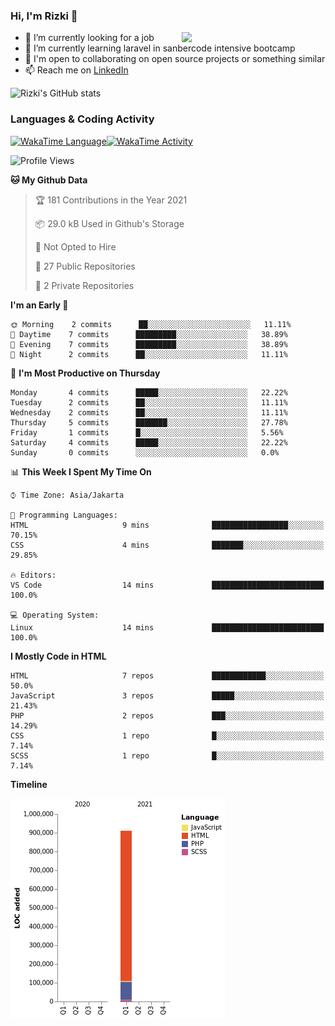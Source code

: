 ### Hi, I'm Rizki 👋

<img align='right' src="https://media1.giphy.com/media/f6hnhHkks8bk4jwjh3/giphy.gif" width="230">

- 🔭 I’m currently looking for a job
- 🌱 I’m currently learning laravel in sanbercode intensive bootcamp
- 👯 I'm open to collaborating on open source projects or something similar
- 📫 Reach me on [LinkedIn](https://www.linkedin.com/in/emrizki/)

![Rizki's GitHub stats](https://github-readme-stats.vercel.app/api?username=emrizki&show_icons=true&theme=dark)

### Languages & Coding Activity

<a href="https://wakatime.com/@923b2fa8-14f8-47e0-8b7a-54d94f1cb4aa"><img alt="WakaTime Language" src="https://wakatime.com/share/@923b2fa8-14f8-47e0-8b7a-54d94f1cb4aa/1275a3db-9378-4a5b-8222-805e1c5535b5.svg" aligh="center" width="50%"/></a><a href="https://wakatime.com/@923b2fa8-14f8-47e0-8b7a-54d94f1cb4aa"><img alt="WakaTime Activity" src="https://wakatime.com/share/@923b2fa8-14f8-47e0-8b7a-54d94f1cb4aa/e690d227-e7db-4fbc-8ec9-89646f15071f.svg" aligh="center" width="50%"/></a>

<!--START_SECTION:waka-->
![Profile Views](http://img.shields.io/badge/Profile%20Views-0-blue)

**🐱 My Github Data** 

> 🏆 181 Contributions in the Year 2021
 > 
> 📦 29.0 kB Used in Github's Storage 
 > 
> 🚫 Not Opted to Hire
 > 
> 📜 27 Public Repositories 
 > 
> 🔑 2 Private Repositories  
 > 
**I'm an Early 🐤** 

```text
🌞 Morning    2 commits      ██░░░░░░░░░░░░░░░░░░░░░░░   11.11% 
🌆 Daytime    7 commits      █████████░░░░░░░░░░░░░░░░   38.89% 
🌃 Evening    7 commits      █████████░░░░░░░░░░░░░░░░   38.89% 
🌙 Night      2 commits      ██░░░░░░░░░░░░░░░░░░░░░░░   11.11%

```
📅 **I'm Most Productive on Thursday** 

```text
Monday       4 commits      █████░░░░░░░░░░░░░░░░░░░░   22.22% 
Tuesday      2 commits      ██░░░░░░░░░░░░░░░░░░░░░░░   11.11% 
Wednesday    2 commits      ██░░░░░░░░░░░░░░░░░░░░░░░   11.11% 
Thursday     5 commits      ███████░░░░░░░░░░░░░░░░░░   27.78% 
Friday       1 commits      █░░░░░░░░░░░░░░░░░░░░░░░░   5.56% 
Saturday     4 commits      █████░░░░░░░░░░░░░░░░░░░░   22.22% 
Sunday       0 commits      ░░░░░░░░░░░░░░░░░░░░░░░░░   0.0%

```


📊 **This Week I Spent My Time On** 

```text
⌚︎ Time Zone: Asia/Jakarta

💬 Programming Languages: 
HTML                     9 mins              █████████████████░░░░░░░░   70.15% 
CSS                      4 mins              ███████░░░░░░░░░░░░░░░░░░   29.85%

🔥 Editors: 
VS Code                  14 mins             █████████████████████████   100.0%

💻 Operating System: 
Linux                    14 mins             █████████████████████████   100.0%

```

**I Mostly Code in HTML** 

```text
HTML                     7 repos             ████████████░░░░░░░░░░░░░   50.0% 
JavaScript               3 repos             █████░░░░░░░░░░░░░░░░░░░░   21.43% 
PHP                      2 repos             ███░░░░░░░░░░░░░░░░░░░░░░   14.29% 
CSS                      1 repo              █░░░░░░░░░░░░░░░░░░░░░░░░   7.14% 
SCSS                     1 repo              █░░░░░░░░░░░░░░░░░░░░░░░░   7.14%

```


**Timeline**

![Chart not found](https://raw.githubusercontent.com/emrizki/emrizki/main/charts/bar_graph.png) 


<!--END_SECTION:waka-->
<!--
**emrizki/emrizki** is a ✨ _special_ ✨ repository because its `README.md` (this file) appears on your GitHub profile.

Here are some ideas to get you started:

- 🔭 I’m currently working on ...
- 🌱 I’m currently learning ...
- 👯 I’m looking to collaborate on ...
- 🤔 I’m looking for help with ...
- 💬 Ask me about ...
- 📫 How to reach me: ...
- 😄 Pronouns: ...
- ⚡ Fun fact: ...
-->
